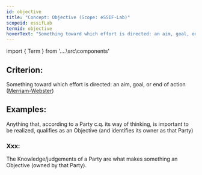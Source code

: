 ```yaml
---
id: objective
title: "Concept: Objective (Scope: eSSIF-Lab)"
scopeid: essifLab
termid: objective
hoverText: "Something toward which effort is directed: an aim, goal, or end of action"
---
```


import { Term } from '..\..\src\components'

## Criterion:
Something toward which effort is directed: an aim, goal, or end of action ([Merriam-Webster](https://www.merriam-webster.com/dictionary/objective))

## Examples:
Anything that, according to a <Term popup="Entity that has knowledge about what exists, ways to reason with that knowledge, and ways for making decisions in a Self-Sovereign fashion." reference="party">Party</Term> c.q. its way of thinking, is important to be realized, qualifies as an Objective (and identifies its owner as that <Term popup="Entity that has knowledge about what exists, ways to reason with that knowledge, and ways for making decisions in a Self-Sovereign fashion." reference="party">Party</Term>)

### Xxx:
The <Term popup="knowledge popover text" reference="knowledge">Knowledge</Term>/judgements of a <Term popup="Entity that has knowledge about what exists, ways to reason with that knowledge, and ways for making decisions in a Self-Sovereign fashion." reference="party">Party</Term> are what makes something an <Term popup="Entity that has knowledge about what exists, ways to reason with that knowledge, and ways for making decisions in a Self-Sovereign fashion." reference="party">Objective (owned by that Party</Term>).

